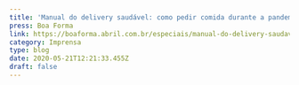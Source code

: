 ```yaml
---
title: 'Manual do delivery saudável: como pedir comida durante a pandemia?'
press: Boa Forma
link: https://boaforma.abril.com.br/especiais/manual-do-delivery-saudavel-como-pedir-comida-durante-a-pandemia/
category: Imprensa
type: blog
date: 2020-05-21T12:21:33.455Z
draft: false
---
```

